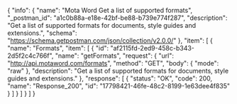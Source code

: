 {
  "info": {
    "name": "Mota Word Get a list of supported formats",
    "_postman_id": "a1c0b88a-e18e-42bf-be88-b739e774f287",
    "description": "Get a list of supported formats for documents, style guides and extensions.",
    "schema": "https://schema.getpostman.com/json/collection/v2.0.0/"
  },
  "item": [
    {
      "name": "Formats",
      "item": [
        {
          "id": "af2115fd-2ed9-458c-b343-2d5f2c4c766f",
          "name": "getFormats",
          "request": {
            "url": "http://api.motaword.com/formats",
            "method": "GET",
            "body": {
              "mode": "raw"
            },
            "description": "Get a list of supported formats for documents, style guides and extensions."
          },
          "response": [
            {
              "status": "OK",
              "code": 200,
              "name": "Response_200",
              "id": "17798421-46fe-48c2-8199-1e63dee4f835"
            }
          ]
        }
      ]
    }
  ]
}